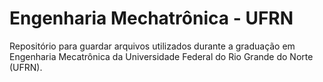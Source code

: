 # Engenharia Mechatrônica - UFRN
Repositório para guardar arquivos utilizados durante a graduação em Engenharia Mecatrônica da Universidade Federal do Rio Grande do Norte (UFRN).
